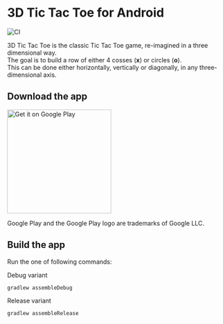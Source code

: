 # 3D Tic Tac Toe for Android

![CI](https://github.com/kremi151/3D-Tic-Tac-Toe-for-Android/workflows/CI/badge.svg)

3D Tic Tac Toe is the classic Tic Tac Toe game, re-imagined in a three dimensional way.  
The goal is to build a row of either 4 cosses (**x**) or circles (**o**).  
This can be done either horizontally, vertically or diagonally, in any three-dimensional axis.

## Download the app

<a href='http://play.google.com/store/apps/details?id=lu.kremi151.a3dtictactoe'><img width="240" alt='Get it on Google Play' src='https://play.google.com/intl/en_us/badges/static/images/badges/en_badge_web_generic.png'/></a>

Google Play and the Google Play logo are trademarks of Google LLC.

## Build the app
Run the one of following commands:

Debug variant
```
gradlew assembleDebug
```

Release variant
```
gradlew assembleRelease
```

